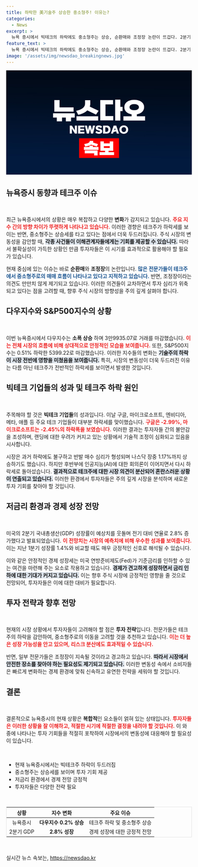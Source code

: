 ```yaml
---
title: 하락한 美기술주 상승한 중소형주! 이유는?
categories:
  - News
excerpt: >
  뉴욕 증시에서 빅테크의 하락에도 중소형주는 상승, 순환매와 조정장 논란이 뜨겁다. 2분기 GDP 성장률 2.8%로 예상치를 웃돌며 시장에 긍정적 신호를 전했다! 클릭하고 증시의 변동성을 알아보세요!
feature_text: >
  뉴욕 증시에서 빅테크의 하락에도 중소형주는 상승, 순환매와 조정장 논란이 뜨겁다. 2분기 GDP 성장률 2.8%로 예상치를 웃돌며 시장에 긍정적 신호를 전했다! 클릭하고 증시의 변동성을 알아보세요!
image: '/assets/img/newsdao_breakingnews.jpg'
---
```


<p><img src="/assets/img/newsdao_breakingnews.jpg" alt="ontimetimes 속보" /></p>

<h2 data-ke-size="size26">뉴욕증시 동향과 테크주 이슈</h2>

<p data-ke-size="size16">&nbsp;</p>

<p>최근 뉴욕증시에서의 상황은 매우 복잡하고 다양한 <b>변화</b>가 감지되고 있습니다. <b><span style="color: #ee2323;">주요 지수 간의 방향 차이가 뚜렷하게 나타나고 있습니다.</span></b> 이러한 경향은 테크주가 하락세를 보이는 반면, 중소형주는 상승세를 타고 있다는 점에서 더욱 두드러집니다. 주식 시장의 변동성을 감안할 때, <b><span style="background-color: #21538527;">각종 사건들이 이해관계자들에게는 기회를 제공할 수 있습니다.</span></b> 따라서 불확실성이 가득한 상황인 만큼 투자자들은 이 시기를 효과적으로 활용해야 할 필요가 있습니다.</p>

<p>현재 중심에 있는 이슈는 바로 <b>순환매</b>와 <b>조정장</b>의 논란입니다. <b><span style="color: #1a5490;">많은 전문가들이 테크주에서 중소형주로의 매매 흐름이 나타나고 있다고 지적하고 있습니다.</span></b> 반면, 조정장이라는 의견도 만만치 않게 제기되고 있습니다. 이러한 의견들이 교차하면서 투자 심리가 위축되고 있다는 점을 고려할 때, 향후 주식 시장의 방향성을 주의 깊게 살펴야 합니다.</p>

<h2 data-ke-size="size26">다우지수와 S&P500지수의 상황</h2>

<p data-ke-size="size16">&nbsp;</p>

<p>이번 뉴욕증시에서 다우지수는 <b>소폭 상승</b> 하며 3만9935.07로 거래를 마감했습니다. <b><span style="color: #ee2323;">이는 전체 시장의 흐름에 비해 상대적으로 안정적인 모습을 보여줍니다.</span></b> 또한, S&amp;P500지수는 0.51% 하락한 5399.22로 마감했습니다. 이러한 지수들의 변화는 <b><span style="background-color: #21538527;">기술주의 하락이 시장 전반에 영향을 미쳤음을 보여줍니다.</span></b> 특히, 시장의 변동성이 더욱 두드러진 이유는 다름 아닌 테크주가 전반적인 하락세를 보이면서 발생한 것입니다.</p>

<h2 data-ke-size="size26">빅테크 기업들의 성과 및 테크주 하락 원인</h2>

<p data-ke-size="size16">&nbsp;</p>

<p>주목해야 할 것은 <b>빅테크 기업들</b>의 성과입니다. 이날 구글, 마이크로소프트, 엔비디아, 메타, 애플 등 주요 테크 기업들이 대부분 하락세를 맞이했습니다. <b><span style="color: #ee2323;">구글은 -2.99%, 마이크로소프트는 -2.45%의 하락폭을 보였습니다.</span></b> 이러한 결과는 투자자들 간의 불안감을 조성하며, 랜딩에 대한 우려가 커지고 있는 상황에서 기술적 조정이 심화되고 있음을 시사합니다.</p>

<p>시장은 과거 하락에도 불구하고 반발 매수 심리가 형성되며 나스닥 장중 1.17%까지 상승하기도 했습니다. 하지만 후반부에 인공지능(AI)에 대한 회의론이 이어지면서 다시 하락세로 돌아섰습니다. <b><span style="background-color: #21538527;">결과적으로 테크주에 대한 시장 의견이 분산되어 혼란스러운 상황이 연출되고 있습니다.</span></b> 이러한 환경에서 투자자들은 주의 깊게 시장을 분석하며 새로운 투자 기회를 찾아야 할 것입니다.</p>

<h2 data-ke-size="size26">저금리 환경과 경제 성장 전망</h2>

<p data-ke-size="size16">&nbsp;</p>

<p>미국의 2분기 국내총생산(GDP) 성장률이 예상치를 웃돌며 전기 대비 연율로 2.8% 증가했다고 발표되었습니다. <b><span style="color: #ee2323;">이 전망치는 시장의 예측치에 비해 우수한 성과를 보여줍니다.</span></b> 이는 지난 1분기 성장률 1.4%와 비교할 때도 매우 긍정적인 신호로 해석될 수 있습니다.</p>

<p>이와 같은 안정적인 경제 성장세는 미국 연방준비제도(Fed)가 기준금리를 인하할 수 있는 여건을 마련해 주는 요소로 작용하고 있습니다. <b><span style="background-color: #21538527;">경제가 견고하게 성장하면서 금리 인하에 대한 기대가 커지고 있습니다.</span></b> 이는 향후 주식 시장에 긍정적인 영향을 줄 것으로 전망되어, 투자자들은 이에 대한 대비가 필요합니다.</p>

<h2 data-ke-size="size26">투자 전략과 향후 전망</h2>

<p data-ke-size="size16">&nbsp;</p>

<p>현재의 시장 상황에서 투자자들이 고려해야 할 점은 <b>투자 전략</b>입니다. 전문가들은 테크주의 하락을 감안하여, 중소형주로의 이동을 고려할 것을 추천하고 있습니다. <b><span style="color: #ee2323;">이는 더 높은 성장 가능성을 안고 있으며, 리스크 분산에도 효과적일 수 있습니다.</span></b></p>

<p>반면, 일부 전문가들은 조정장이 지속될 것이라고 경고하고 있습니다. <b><span style="background-color: #21538527;">따라서 시장에서 안전한 장소를 찾아야 하는 필요성도 제기되고 있습니다.</span></b> 이러한 변동성 속에서 소비자들은 빠르게 변화하는 경제 환경에 맞춰 신속하고 유연한 전략을 세워야 할 것입니다. </p>

<h2 data-ke-size="size26">결론</h2>

<p data-ke-size="size16">&nbsp;</p>

<p>결론적으로 뉴욕증시의 현재 상황은 <b>복합적</b>인 요소들이 얽혀 있는 상태입니다. <b><span style="color: #ee2323;">투자자들은 이러한 상황을 잘 이해하고, 적절한 시기에 적절한 결정을 내려야 할 것입니다.</span></b> 이 와중에 나타나는 투자 기회들을 적절히 포착하여 시장에서의 변동성에 대응해야 할 필요성이 있습니다. </p>

<p data-ke-size="size16">&nbsp;</p>

<ul>
<li>현재 뉴욕증시에서는 빅테크주 하락이 두드러짐</li>
<li>중소형주는 상승세를 보이며 투자 기회 제공</li>
<li>저금리 환경에서 경제 전망 긍정적</li>
<li>투자자들은 다양한 전략 필요</li>
</ul>

<p data-ke-size="size16">&nbsp;</p>

<table style="width: 100%; border: 1px solid #e1e1e1;">
<thead>
<tr>
<th style="text-align: center;">상황</th>
<th style="text-align: center;">지수 변화</th>
<th style="text-align: center;">주요 이슈</th>
</tr>
</thead>
<tbody>
<tr>
<td style="text-align: center;">뉴욕증시</td>
<td style="text-align: center; height: 17px;"><b>다우지수 0.2% 상승</b></td>
<td style="text-align: center;">테크주 하락 및 중소형주 상승</td>
</tr>
<tr>
<td style="text-align: center;">2분기 GDP</td>
<td style="text-align: center; height: 17px;"><b>2.8% 성장</b></td>
<td style="text-align: center;">경제 성장에 대한 긍정적 전망</td>
</tr>
</tbody>
</table>

<p data-ke-size="size16">&nbsp;</p>
실시간 뉴스 속보는, <a href="https://newsdao.kr" rel="dofollow">https://newsdao.kr</a>


